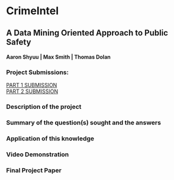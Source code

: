 # CrimeIntel
## A Data Mining Oriented Approach to Public Safety
#### Aaron Shyuu | Max Smith | Thomas Dolan

### Project Submissions:
[PART 1 SUBMISSION](04_CrimeIntel_Part1.pdf)<br>
[PART 2 SUBMISSION](04_CrimeIntel_Part2.pdf) 

### Description of the project




### Summary of the question(s) sought and the answers




### Application of this knowledge




### Video Demonstration




### Final Project Paper





